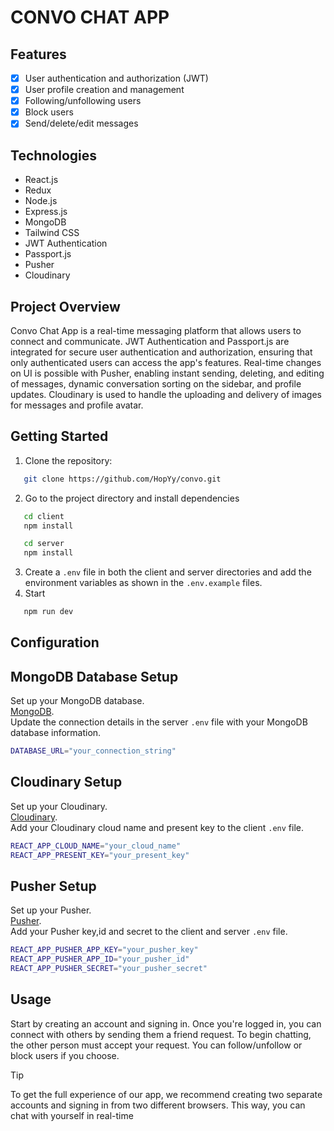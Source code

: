 # CONVO CHAT APP

## Features
- [x] User authentication and authorization (JWT)
- [x] User profile creation and management
- [x] Following/unfollowing users
- [x] Block users
- [x] Send/delete/edit messages

## Technologies
+ React.js
+ Redux
+ Node.js
+ Express.js
+ MongoDB
+ Tailwind CSS
+ JWT Authentication
+ Passport.js
+ Pusher
+ Cloudinary

## Project Overview
Convo Chat App is a real-time messaging platform that allows users to connect and communicate. JWT Authentication and Passport.js are integrated for secure user authentication and authorization, ensuring that only authenticated users can access the app's features.
Real-time changes on UI is possible with Pusher, enabling instant sending, deleting, and editing of messages, dynamic conversation sorting on the sidebar, and profile updates. Cloudinary is used to handle the uploading and delivery of images for messages and profile avatar.

## Getting Started

1. Clone the repository:
```bash
   git clone https://github.com/HopYy/convo.git
```
2. Go to the project directory and install dependencies
```bash
   cd client
   npm install
```
```bash
   cd server
   npm install
```
3. Create a ```.env``` file in both the client and server directories and add the environment variables as shown in the ```.env.example``` files.
4. Start
```bash
   npm run dev
```

## Configuration

## MongoDB Database Setup
Set up your MongoDB database.
<br />
[MongoDB](https://www.mongodb.com).
<br />
Update the connection details in the server ```.env``` file with your MongoDB database information.
```bash
DATABASE_URL="your_connection_string"
```

## Cloudinary Setup
Set up your Cloudinary.
<br />
[Cloudinary](https://cloudinary.com).
<br />
Add your Cloudinary cloud name and present key to the client ```.env``` file.
```bash
REACT_APP_CLOUD_NAME="your_cloud_name"
REACT_APP_PRESENT_KEY="your_present_key"
```

## Pusher Setup
Set up your Pusher.
<br />
[Pusher](https://dashboard.pusher.com).
<br />
Add your Pusher key,id and secret to the client and server ```.env``` file.
```bash
REACT_APP_PUSHER_APP_KEY="your_pusher_key"
REACT_APP_PUSHER_APP_ID="your_pusher_id"
REACT_APP_PUSHER_SECRET="your_pusher_secret"
```

## Usage
Start by creating an account and signing in. Once you're logged in, you can connect with others by sending them a friend request. To begin chatting, the other person must accept your request. You can follow/unfollow or block users if you choose.
> [!TIP]
> To get the full experience of our app, we recommend creating two separate accounts and signing in from two different browsers. This way, you can chat with yourself in real-time
